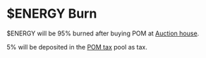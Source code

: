 # $ENERGY Burn

$ENERGY will be 95% burned after buying POM at [Auction house](../prop/prop-auction.md).&#x20;

5% will be deposited in the [POM tax](../prop/pom-tax.md) pool as tax.
